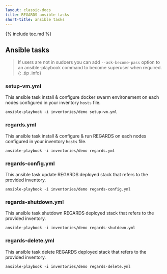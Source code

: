 ```yaml
---
layout: classic-docs
title: REGARDS ansible tasks
short-title: ansible tasks
---
```


{% include toc.md %}

## Ansible tasks

> If users are not in sudoers you can add `--ask-become-pass` option to an ansible-playbook command to become superuser when required.
{: .tip .info}

### setup-vm.yml

This ansible task install & configure docker swarm environement on each nodes configured in your inventory `hosts` file.

```shell
ansible-playbook -i inventories/demo setup-vm.yml
```

### regards.yml

This ansible task install & configure & run REGARDS on each nodes configured in your inventory `hosts` file.


```shell
ansible-playbook -i inventories/demo regards.yml
```

### regards-config.yml

This ansible task update REGARDS deployed stack that refers to the provided inventory.

```shell
ansible-playbook -i inventories/demo regards-config.yml
```

### regards-shutdown.yml

This ansible task shutdown REGARDS deployed stack that refers to the provided inventory.

```shell
ansible-playbook -i inventories/demo regards-shutdown.yml
```

### regards-delete.yml

This ansible task delete REGARDS deployed stack that refers to the provided inventory.

```shell
ansible-playbook -i inventories/demo regards-delete.yml
```
